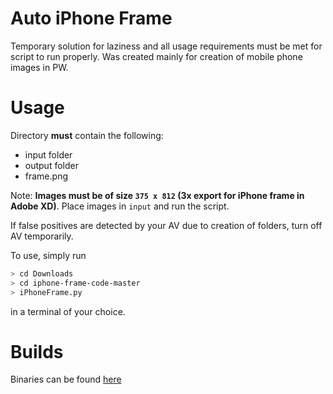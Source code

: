 # Auto iPhone Frame
Temporary solution for laziness and all usage requirements must be met for script to run properly. Was created mainly for creation of mobile phone images in PW.

# Usage

Directory **must** contain the following:

- input folder
- output folder
- frame.png

Note: **Images must be of size `375 x 812` (3x export for iPhone frame in Adobe XD)**. Place images in `input` and run the script.

If false positives are detected by your AV due to creation of folders, turn off AV temporarily.

To use, simply run

```bash
> cd Downloads
> cd iphone-frame-code-master
> iPhoneFrame.py
```

in a terminal of your choice.

# Builds

Binaries can be found [here](https://github.com/recreationx/autoiPhoneFrame/releases)
